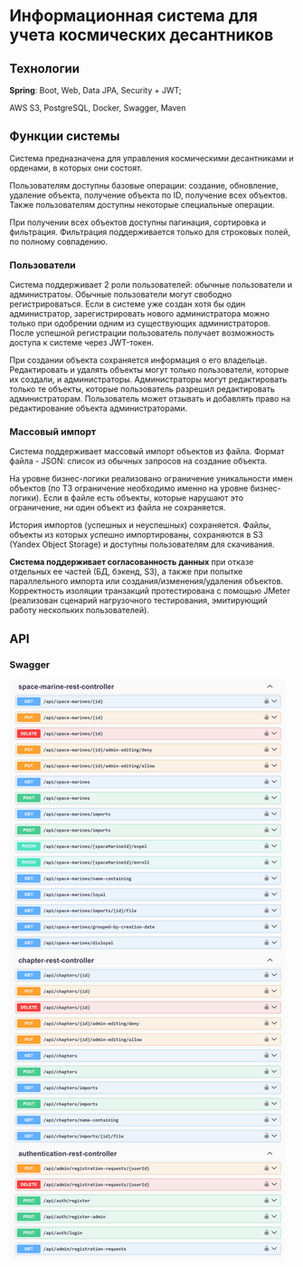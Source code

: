 # Информационная система для учета космических десантников

## Технологии

**Spring**: Boot, Web, Data JPA, Security + JWT;

AWS S3, PostgreSQL, Docker, Swagger, Maven

## Функции системы

Система предназначена для управления космическими десантниками и орденами, в которых они состоят.

Пользователям доступны базовые операции:
создание, обновление, удаление объекта, получение объекта по ID, получение всех объектов.
Также пользователям доступны некоторые специальные операции.

При получении всех объектов доступны пагинация, сортировка и фильтрация.
Фильтрация поддерживается только для строковых полей, по полному совпадению.

### Пользователи

Система поддерживает 2 роли пользователей: обычные пользователи и администратоы.
Обычные пользователи могут свободно регистрироваться.
Если в системе уже создан хотя бы один администратор, зарегистрировать нового администратора можно 
только при одобрении одним из существующих администраторов.
После успешной регистрации пользователь получает возможность доступа к системе через JWT-токен.

При создании объекта сохраняется информация о его владельце.
Редактировать и удалять объекты могут только пользователи, которые их создали, и администраторы. 
Администраторы могут редактировать только те объекты, которые пользователь разрешил редактировать администраторам.
Пользователь может отзывать и добавлять право на редактирование объекта администраторами.

### Массовый импорт

Система поддерживает массовый импорт объектов из файла.
Формат файла - JSON: список из обычных запросов на создание объекта.

На уровне бизнес-логики реализовано ограничение уникальности имен объектов (по ТЗ ограничение необходимо именно на уровне бизнес-логики).
Если в файле есть объекты, которые нарушают это ограничение, ни один объект из файла не сохраняется.

История импортов (успешных и неуспешных) сохраняется.
Файлы, объекты из которых успешно импортированы, сохраняются в S3 (Yandex Object Storage) и доступны пользователям для скачивания.

**Система поддерживает согласованность данных** при отказе отдельных ее частей (БД, бэкенд, S3), 
а также при попытке параллельного импорта или создания/изменения/удаления объектов.
Корректность изоляции транзакций протестирована с помощью JMeter 
(реализован сценарий нагрузочного тестирования, эмитирующий работу нескольких пользователей).

## API

### Swagger
![swagger.png](docs/api/swagger.png)